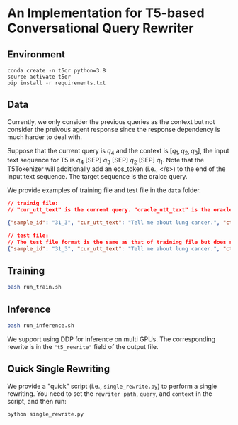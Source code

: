 # An Implementation for T5-based Conversational Query Rewriter

## Environment
```
conda create -n t5qr python=3.8
source activate t5qr
pip install -r requirements.txt
```

## Data
Currently, we only consider the previous queries as the context but not consider the preivous agent response since the response dependency is much harder to deal with.

Suppose that the current query is $q_4$ and the context is $[q_1, q_2, q_3]$, the input text sequence for T5 is $q_4$ [SEP] $q_3$ [SEP] $q_2$ [SEP] $q_1$. Note that the T5Tokenizer will additionally add an eos_token (i.e., <\/s>) to the end of the input text sequence.
The target sequence is the oralce query.

We provide examples of training file and test file in the `data` folder. 

```json
// trainig file:
// "cur_utt_text" is the current query. "oracle_utt_text" is the oracle query. "ctx_utts_text" is the context (i.e., [q_1, q_2, ...]).

{"sample_id": "31_3", "cur_utt_text": "Tell me about lung cancer.", "ctx_utts_text": ["What is throat cancer?", "Is it treatable?"], "oracle_utt_text": "Tell me about lung cancer."}

// test file:
// The test file format is the same as that of training file but does not need the "oracle_utt_text" field.
{"sample_id": "31_3", "cur_utt_text": "Tell me about lung cancer.", "ctx_utts_text": ["What is throat cancer?", "Is it treatable?"]}

```


## Training
```bash
bash run_train.sh
```


## Inference
```bash
bash run_inference.sh
```
We support using DDP for inference on multi GPUs. The corresponding rewrite is in the `"t5_rewrite"` field of the output file.


## Quick Single Rewriting
We provide a "quick" script (i.e., `single_rewrite.py`) to perform a single rewriting.
You need to set the `rewriter path`, `query`, and `context` in the script, and then run:
```python
python single_rewrite.py
```





